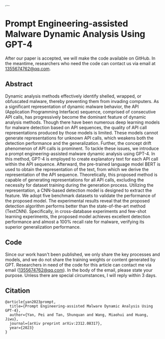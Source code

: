 <img src="Figures/Theme.jpg" alt="Theme" style="zoom:25%;" />

# Prompt Engineering-assisted Malware Dynamic Analysis Using GPT-4

After our paper is accepted, we will make the code available on GitHub. In the meantime, researchers who need the code can contact us via email at 1355674762@qq.com.

## Abstract
Dynamic analysis methods effectively identify shelled, wrapped, or obfuscated malware, thereby preventing them from invading computers. As a significant representation of dynamic malware behavior, the API (Application Programming Interface) sequence, comprised of consecutive API calls, has progressively become the dominant feature of dynamic analysis methods. Though there have been numerous deep learning models for malware detection based on API sequences, the quality of API call representations produced by those models is limited. These models cannot generate representations for unknown API calls, which weakens both the detection performance and the generalization. Further, the concept drift phenomenon of API calls is prominent. To tackle these issues, we introduce a prompt engineering-assisted malware dynamic analysis using GPT-4. In this method, GPT-4 is employed to create explanatory text for each API call within the API sequence. Afterward, the pre-trained language model BERT is used to obtain the representation of the text, from which we derive the representation of the API sequence. Theoretically, this proposed method is capable of generating representations for all API calls, excluding the necessity for dataset training during the generation process. Utilizing the representation, a CNN-based detection model is designed to extract the feature. We adopt five benchmark datasets to validate the performance of the proposed model. The experimental results reveal that the proposed detection algorithm performs better than the state-of-the-art method (TextCNN). Specifically, in cross-database experiments and few-shot learning experiments, the proposed model achieves excellent detection performance and almost a 100% recall rate for malware, verifying its superior generalization performance.

## Code

Since our work hasn't been published, we only share the key processes and models, and we do not share the training weights or content generated by GPT. Researchers in need of the code for this article can contact me via email (1355674762@qq.com). In the body of the email, please state your purpose. Unless there are special circumstances, I will reply within 3 days.

## Citation

```
@article{yan2023prompt,
  title={Prompt Engineering-assisted Malware Dynamic Analysis Using GPT-4},
  author={Yan, Pei and Tan, Shunquan and Wang, Miaohui and Huang, Jiwu},
  journal={arXiv preprint arXiv:2312.08317},
  year={2023}
}
```
